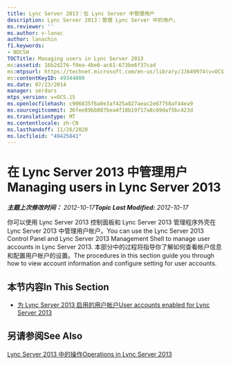 ```yaml
---
title: Lync Server 2013：在 Lync Server 中管理用户
description: Lync Server 2013：管理 Lync Server 中的用户。
ms.reviewer: ''
ms.author: v-lanac
author: lanachin
f1.keywords:
- NOCSH
TOCTitle: Managing users in Lync Server 2013
ms:assetid: 16b2d276-f0ea-4be6-ac61-673be6f37cad
ms:mtpsurl: https://technet.microsoft.com/en-us/library/JJ649974(v=OCS.15)
ms:contentKeyID: 49344809
ms.date: 07/23/2014
manager: serdars
mtps_version: v=OCS.15
ms.openlocfilehash: c906835f6a0e3af425a827aeac2e67758af44ea9
ms.sourcegitcommit: 36fee89bb887bea4f18b19f17a8c69daf5bc423d
ms.translationtype: MT
ms.contentlocale: zh-CN
ms.lasthandoff: 11/26/2020
ms.locfileid: "49425841"
---
```

# <a name="managing-users-in-lync-server-2013"></a><span data-ttu-id="1f302-103">在 Lync Server 2013 中管理用户</span><span class="sxs-lookup"><span data-stu-id="1f302-103">Managing users in Lync Server 2013</span></span>

<div data-xmlns="http://www.w3.org/1999/xhtml">

<div class="topic" data-xmlns="http://www.w3.org/1999/xhtml" data-msxsl="urn:schemas-microsoft-com:xslt" data-cs="https://msdn.microsoft.com/">

<div data-asp="https://msdn2.microsoft.com/asp">



</div>

<div id="mainSection">

<div id="mainBody"><span data-ttu-id="1f302-104">

<span> </span></span><span class="sxs-lookup"><span data-stu-id="1f302-104">

<span> </span></span></span>

<span data-ttu-id="1f302-105">_**主题上次修改时间：** 2012-10-17_</span><span class="sxs-lookup"><span data-stu-id="1f302-105">_**Topic Last Modified:** 2012-10-17_</span></span>

<span data-ttu-id="1f302-106">你可以使用 Lync Server 2013 控制面板和 Lync Server 2013 管理程序外壳在 Lync Server 2013 中管理用户帐户。</span><span class="sxs-lookup"><span data-stu-id="1f302-106">You can use the Lync Server 2013 Control Panel and Lync Server 2013 Management Shell to manage user accounts in Lync Server 2013.</span></span> <span data-ttu-id="1f302-107">本部分中的过程将指导你了解如何查看帐户信息和配置用户帐户的设置。</span><span class="sxs-lookup"><span data-stu-id="1f302-107">The procedures in this section guide you through how to view account information and configure setting for user accounts.</span></span>

<div>

## <a name="in-this-section"></a><span data-ttu-id="1f302-108">本节内容</span><span class="sxs-lookup"><span data-stu-id="1f302-108">In This Section</span></span>

  - [<span data-ttu-id="1f302-109">为 Lync Server 2013 启用的用户帐户</span><span class="sxs-lookup"><span data-stu-id="1f302-109">User accounts enabled for Lync Server 2013</span></span>](lync-server-2013-user-accounts-enabled-for-lync-server.md)

</div>

<div>

## <a name="see-also"></a><span data-ttu-id="1f302-110">另请参阅</span><span class="sxs-lookup"><span data-stu-id="1f302-110">See Also</span></span>


[<span data-ttu-id="1f302-111">Lync Server 2013 中的操作</span><span class="sxs-lookup"><span data-stu-id="1f302-111">Operations in Lync Server 2013</span></span>](lync-server-2013-operations.md)  
  

<span data-ttu-id="1f302-112"></div>

</div>

<span> </span>

</div>

</div>

</span><span class="sxs-lookup"><span data-stu-id="1f302-112"></div>

</div>

<span> </span>

</div>

</div>

</span></span></div>

